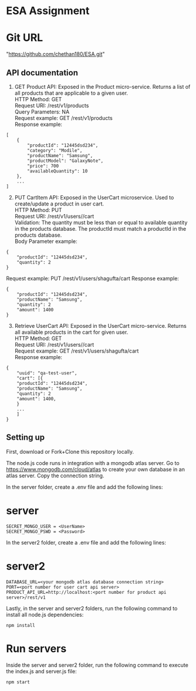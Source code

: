 # ESA Assignment 

# Git URL

"https://github.com/chethan180/ESA.git"

## API documentation

1. GET Product API: Exposed in the Product micro-service. Returns a list of all products that are applicable to a given user.
   <br>
   HTTP Method: GET<br>
   Request URI: /rest/v1/products<br>
   Query Parameters: NA<br>
   Request example: GET /rest/v1/products<br>
   Response example:

```
[
    {
        "productId": "12445dsd234",
        "category": "Modile",
        "productName": "Samsung",
        "productModel": "GalaxyNote",
        "price": 700
        "availableQuantity": 10
    },
    ...
]
```

2. PUT CartItem API: Exposed in the UserCart microservice. Used to create/update a product in user cart.
   <br>
   HTTP Method: PUT<br>
   Request URI: /rest/v1/users/<uuid>/cart <br>
   Validation: The quantity must be less than or equal to available quantity in the products database. The productId must match a productId in the products database.<br>
   Body Parameter example:

```
{
    "productId": "12445dsd234",
    "quantity": 2
}
```

Request example: PUT /rest/v1/users/shagufta/cart
Response example:

```
{
    "productId": "12445dsd234",
    "productName": "Samsung",
    "quantity": 2
    "amount": 1400
}
```

3. Retrieve UserCart API: Exposed in the UserCart micro-service. Returns all available products in the cart for given user.
   <br>
   HTTP Method: GET<br>
   Request URI: /rest/v1/users/<uuid>/cart<br>
   Request example: GET /rest/v1/users/shagufta/cart <br>
   Response example:

```
{
    "uuid": "qa-test-user",
    "cart": [{
    "productId": "12445dsd234",
    "productName": "Samsung",
    "quantity": 2
    "amount": 1400,
    }
    ...
    ]
}
```

## Setting up

First, download or Fork+Clone this repository locally.

The node.js code runs in integration with a mongodb atlas server. Go to https://www.mongodb.com/cloud/atlas to create your own database in an atlas server. Copy the connection string.

In the server folder, create a .env file and add the following lines:<br>

# server



```
SECRET_MONGO_USER = <UserName>
SECRET_MONGO_PSWD = <Password>
```


In the server2 folder, create a .env file and add the following lines:<br>

# server2

```
DATABASE_URL=<your mongodb atlas database connection string>
PORT=<port number for user cart api server>
PRODUCT_API_URL=http://localhost:<port number for product api server>/rest/v1
```

Lastly, in the server and server2 folders, run the following command to install all node.js dependencies:

```
npm install
```

# Run servers

Inside the server and server2 folder, run the following command to execute the index.js and server.js file:

```
npm start
```




